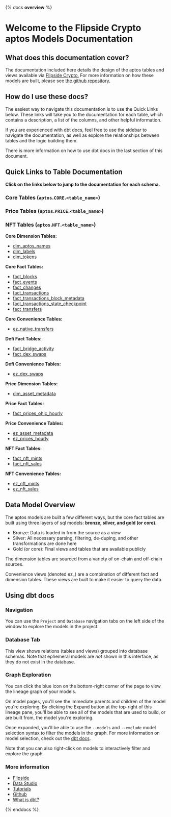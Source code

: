 {% docs __overview__ %}

# Welcome to the Flipside Crypto aptos Models Documentation

## **What does this documentation cover?**
The documentation included here details the design of the aptos
 tables and views available via [Flipside Crypto.](https://flipsidecrypto.xyz/) For more information on how these models are built, please see [the github repository.](https://github.com/flipsideCrypto/xyz-models/)

## **How do I use these docs?**
The easiest way to navigate this documentation is to use the Quick Links below. These links will take you to the documentation for each table, which contains a description, a list of the columns, and other helpful information.

If you are experienced with dbt docs, feel free to use the sidebar to navigate the documentation, as well as explore the relationships between tables and the logic building them.

There is more information on how to use dbt docs in the last section of this document.

## **Quick Links to Table Documentation**

**Click on the links below to jump to the documentation for each schema.**

### Core Tables (`aptos`.`CORE`.`<table_name>`)
### Price Tables (`aptos`.`PRICE`.`<table_name>`)
### NFT Tables (`aptos`.`NFT`.`<table_name>`)

**Core Dimension Tables:**
- [dim_aptos_names](#!/model/model.aptos_models.core__dim_aptos_names)
- [dim_labels](#!/model/model.aptos_models.core__dim_labels)
- [dim_tokens](#!/model/model.aptos_models.core__dim_tokens)


**Core Fact Tables:**
- [fact_blocks](#!/model/model.aptos_models.core__fact_blocks)
- [fact_events](#!/model/model.aptos_models.core__fact_events)
- [fact_changes](#!/model/model.aptos_models.core__fact_changes)
- [fact_transactions](#!/model/model.aptos_models.core__fact_transactions)
- [fact_transactions_block_metadata](#!/model/model.aptos_models.core__fact_transactions_block_metadata)
- [fact_transactions_state_checkpoint](#!/model/model.aptos_models.core__fact_transactions_state_checkpoint)
- [fact_transfers](#!/model/model.aptos_models.core__fact_transfers)

**Core Convenience Tables:**
- [ez_native_transfers](#!/model/model.aptos_models.core__ez_native_transfers)

**Defi Fact Tables:**
- [fact_bridge_activity](#!/model/model.aptos_models.defi__fact_bridge_activity)
- [fact_dex_swaps](#!/model/model.aptos_models.defi__fact_dex_Swaps)

**Defi Convenience Tables:**
- [ez_dex_swaps](#!/model/model.aptos_models.defi__ez_dex_swaps)

**Price Dimension Tables:**
- [dim_asset_metadata](#!/model/model.aptos_models.price__dim_asset_metadata)

**Price Fact Tables:**
- [fact_prices_ohlc_hourly](#!/model/model.aptos_models.price__fact_prices_ohlc_hourly)

**Price Convenience Tables:**
- [ez_asset_metadata](#!/model/model.aptos_models.price__ez_asset_metadata)
- [ez_prices_hourly](#!/model/model.aptos_models.price__ez_prices_hourly)

**NFT Fact Tables:**
- [fact_nft_mints](#!/model/model.aptos_models.nft__fact_nft_mints)
- [fact_nft_sales](#!/model/model.aptos_models.nft__fact_nft_sales)

**NFT Convenience Tables:**
- [ez_nft_mints](#!/model/model.aptos_models.nft__ez_nft_mints)
- [ez_nft_sales](#!/model/model.aptos_models.nft__ez_nft_sales)





## **Data Model Overview**

The aptos
 models are built a few different ways, but the core fact tables are built using three layers of sql models: **bronze, silver, and gold (or core).**

- Bronze: Data is loaded in from the source as a view
- Silver: All necessary parsing, filtering, de-duping, and other transformations are done here
- Gold (or core): Final views and tables that are available publicly

The dimension tables are sourced from a variety of on-chain and off-chain sources.

Convenience views (denoted ez_) are a combination of different fact and dimension tables. These views are built to make it easier to query the data.

## **Using dbt docs**
### Navigation

You can use the ```Project``` and ```Database``` navigation tabs on the left side of the window to explore the models in the project.

### Database Tab

This view shows relations (tables and views) grouped into database schemas. Note that ephemeral models are *not* shown in this interface, as they do not exist in the database.

### Graph Exploration

You can click the blue icon on the bottom-right corner of the page to view the lineage graph of your models.

On model pages, you'll see the immediate parents and children of the model you're exploring. By clicking the Expand button at the top-right of this lineage pane, you'll be able to see all of the models that are used to build, or are built from, the model you're exploring.

Once expanded, you'll be able to use the ```--models``` and ```--exclude``` model selection syntax to filter the models in the graph. For more information on model selection, check out the [dbt docs](https://docs.getdbt.com/docs/model-selection-syntax).

Note that you can also right-click on models to interactively filter and explore the graph.


### **More information**
- [Flipside](https://flipsidecrypto.xyz/)
- [Data Studio](https://app.flipsidecrypto.com/edit)
- [Tutorials](https://docs.flipsidecrypto.com/our-data/tutorials)
- [Github](https://github.com/FlipsideCrypto/aptos-models)
- [What is dbt?](https://docs.getdbt.com/docs/introduction)

{% enddocs %}